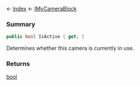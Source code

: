 ← [Index](Api-Index) ← [IMyCameraBlock](Sandbox.ModAPI.Ingame.IMyCameraBlock)

### Summary

```csharp
public bool IsActive { get; }
```

Determines whether this camera is currently in use.

### Returns

[bool](https://docs.microsoft.com/en-us/dotnet/api/system.boolean?view=netframework-4.6)

